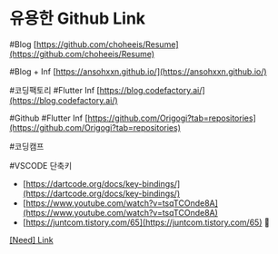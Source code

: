 # 유용한 Github Link

#Blog [https://github.com/choheeis/Resume](https://github.com/choheeis/Resume)

#Blog + Inf [https://ansohxxn.github.io/](https://ansohxxn.github.io/)

#코딩팩토리 #Flutter Inf [https://blog.codefactory.ai/](https://blog.codefactory.ai/)

#Github #Flutter Inf [https://github.com/Origogi?tab=repositories](https://github.com/Origogi?tab=repositories)

#코딩캠프 [](https://www.notion.so/63dbe0858c5c449ba56baff00f858210) 

#VSCODE 단축키 

- [https://dartcode.org/docs/key-bindings/](https://dartcode.org/docs/key-bindings/)
- [https://www.youtube.com/watch?v=tsqTCOnde8A](https://www.youtube.com/watch?v=tsqTCOnde8A)
- [https://juntcom.tistory.com/65](https://juntcom.tistory.com/65) 🌼

[[Need] Link](https://www.notion.so/8b7192a531e74eb0b059bc25b8e4ad4c)
